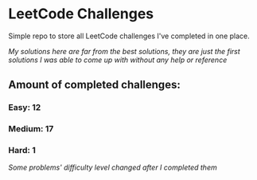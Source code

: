 
# LeetCode Challenges

Simple repo to store all LeetCode challenges I've completed in one place.

<i>My solutions here are far from the best solutions, they are just the first solutions I was able to come up with without any help or reference</i>

## Amount of completed challenges:

### Easy: 12

### Medium: 17

### Hard: 1

<i>Some problems' difficulty level changed after I completed them</i>
